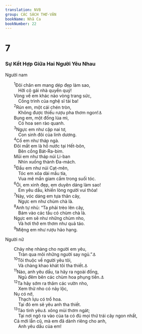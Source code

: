 ```yaml
---
translation: NVB
group: CÁC SÁCH THƠ-VĂN
bookName: Nhã Ca 
bookNumber: 22
---
```


<div class="title"><h1>7</h1><h3>Sự Kết Hợp Giữa Hai Người Yêu Nhau </h3><p>Người nam </p></div>
<span class="verse nha_7_1">  <sup>1</sup>Đôi chân em mang dép đẹp làm sao, <br/>   Hỡi cô gái nhà quyền quý! <br/>  Vòng vế em khác nào vòng trang sức, <br/>   Công trình của nghệ sĩ tài ba! <br/></span>
<span class="verse nha_7_2">  <sup>2</sup>Rún em, một cái chén tròn, <br/>   Không được thiếu rượu pha thơm ngon!<a data-toggle="tooltip" data-placement="bottom" title="‘Rượu pha’ là rượu pha trộn với nước hoặc các loại gia vị, hương liệu, hoặc với một loại rượu nào khác">⚓</a><br/>  Bụng em, một đống lúa mì, <br/>   Có hoa sen rào quanh. <br/></span>
<span class="verse nha_7_3">  <sup>3</sup>Ngực em như cặp nai tơ, <br/>   Con sinh đôi của linh dương. <br/></span>
<span class="verse nha_7_4">  <sup>4</sup>Cổ em như tháp ngà. <br/>  Đôi mắt em là hồ nước tại Hết-bôn, <br/>   Bên cổng Bát-Ra-bim. <br/>  Mũi em như tháp núi Li-ban <br/>   Nhìn xuống thành Đa-mách. <br/></span>
<span class="verse nha_7_5">  <sup>5</sup>Đầu em như núi Cạt-mên, <br/>   Tóc em xõa dài mầu tía, <br/>   Vua mê mẩn giam cầm trong suối tóc. <br/></span>
<span class="verse nha_7_6">  <sup>6</sup>Ôi, em xinh đẹp, em duyên dáng làm sao! <br/>   Em yêu dấu, khiến lòng người vui thỏa! <br/></span>
<span class="verse nha_7_7">  <sup>7</sup>Này, vóc dáng em tựa thân cây, <br/>   Ngực em như chùm chà là. <br/></span>
<span class="verse nha_7_8">  <sup>8</sup>Anh tự nhủ: “Ta phải trèo lên cây, <br/>   Bám vào các tầu có chùm chà là. <br/>  Ngực em sẽ như những chùm nho, <br/>   Và hơi thở em thơm như quả táo. <br/></span>
<span class="verse nha_7_9">  <sup>9</sup>Miệng em như rượu hảo hạng. <br/></span>
<div class="title"><p>Người nữ </p></div>
<span class="verse nha_7_9">  Chảy nhẹ nhàng cho người em yêu, <br/>   Tràn qua môi những người say ngủ.”<a data-toggle="tooltip" data-placement="bottom" title="Dịch theo LXX, Syr, Vg: môi và răng em">⚓</a><br/></span>
<span class="verse nha_7_10">  <sup>10</sup>Tôi thuộc về người yêu tôi, <br/>   Và chàng khao khát tôi tha thiết.<a data-toggle="tooltip" data-placement="bottom" title="Nt: dục vọng chàng hướng về tôi">⚓</a><br/></span>
<span class="verse nha_7_11">  <sup>11</sup>Nào, anh yêu dấu, ta hãy ra ngoài đồng, <br/>   Ngủ đêm bên các chùm hoa phụng tiên.<a data-toggle="tooltip" data-placement="bottom" title="Hy-bá cô-phe cũng có nghĩa ‘thôn xóm.’">⚓</a><br/></span>
<span class="verse nha_7_12">  <sup>12</sup>Ta hãy sớm ra thăm các vườn nho, <br/>   Xem thử nho có nảy lộc, <br/>  Nụ có nở, <br/>   Thạch lựu có trổ hoa. <br/>   Tại đó em sẽ yêu anh tha thiết. <br/></span>
<span class="verse nha_7_13">  <sup>13</sup>Táo tình yêu<a data-toggle="tooltip" data-placement="bottom" title="KT 1926 dịch là ‘trái phong già.’ KT tiếng Pháp dịch là ‘táo tình yêu.’">⚓</a> xông mùi thơm ngát; <br/>   Tại nơi ngõ ra vào của ta có đủ mọi thứ trái cây ngon nhất, <br/>  Cả mới lẫn cũ, mà em đã dành riêng cho anh, <br/>   Anh yêu dấu của em! <br/></span>

